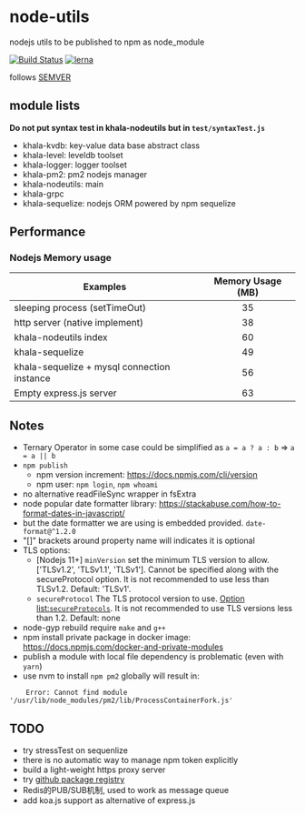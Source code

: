 # node-utils
nodejs utils to be published to npm as node_module

[![Build Status](https://travis-ci.com/davidkhala/node-utils.svg?branch=master)](https://travis-ci.com/davidkhala/node-utils)
[![lerna](https://img.shields.io/badge/maintained%20with-lerna-cc00ff.svg)](https://lerna.js.org/)

follows [SEMVER](https://semver.org/)


## module lists
**Do not put syntax test in khala-nodeutils but in `test/syntaxTest.js`**
- khala-kvdb:   key-value data base abstract class
- khala-level:  leveldb toolset
- khala-logger: logger toolset 
- khala-pm2:    pm2 nodejs manager
- khala-nodeutils:  main
- khala-grpc
- khala-sequelize: nodejs ORM powered by npm sequelize 

## Performance

### Nodejs Memory usage
| Examples                      | Memory Usage (MB)     |
| ----                          |:----:                 |
| sleeping process (setTimeOut) | 35                    |
| http server (native implement)| 38                    |
| khala-nodeutils index         | 60               |
| khala-sequelize               | 49               |
| khala-sequelize + mysql connection instance| 56       |
| Empty express.js server       | 63                    |


## Notes

- Ternary Operator in some case could be simplified as 
    `a = a ? a : b` => `a = a || b` 
- `npm publish`
    - npm version increment: https://docs.npmjs.com/cli/version
    - npm user: `npm login`,  `npm whoami`
- no alternative readFileSync wrapper in fsExtra
- node popular date formatter library: https://stackabuse.com/how-to-format-dates-in-javascript/
- but the date formatter we are using is embedded provided. `date-format@^1.2.0`
- "[]" brackets around property name will indicates it is optional 
- TLS options:
    - [Nodejs 11+] `minVersion` set the minimum TLS version to allow. ['TLSv1.2', 'TLSv1.1', 'TLSv1']. Cannot be specified along with the secureProtocol option. It is not recommended to use less than TLSv1.2. Default: 'TLSv1'.
    - `secureProtocol` The TLS protocol version to use. [Option list:`secureProtocols`](./main/baseApp.js). It is not recommended to use TLS versions less than 1.2. Default: none
- node-gyp rebuild require `make` and `g++`
- npm install private package in docker image: https://docs.npmjs.com/docker-and-private-modules
- publish a module with local file dependency is problematic (even with `yarn`)
- use nvm to install `npm pm2` globally will result in:
```
    Error: Cannot find module '/usr/lib/node_modules/pm2/lib/ProcessContainerFork.js'
```

## TODO
- try stressTest on sequenlize
- there is no automatic way to manage npm token explicitly
- build a light-weight https proxy server
- try [github package registry](https://help.github.com/en/articles/configuring-npm-for-use-with-github-package-registry)
- Redis的PUB/SUB机制, used to work as message queue
- add koa.js support as alternative of express.js
